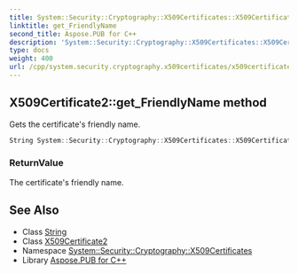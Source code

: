 ```yaml
---
title: System::Security::Cryptography::X509Certificates::X509Certificate2::get_FriendlyName method
linktitle: get_FriendlyName
second_title: Aspose.PUB for C++
description: 'System::Security::Cryptography::X509Certificates::X509Certificate2::get_FriendlyName method. Gets the certificate''s friendly name in C++.'
type: docs
weight: 400
url: /cpp/system.security.cryptography.x509certificates/x509certificate2/get_friendlyname/
---
```

## X509Certificate2::get_FriendlyName method


Gets the certificate's friendly name.

```cpp
String System::Security::Cryptography::X509Certificates::X509Certificate2::get_FriendlyName() const
```


### ReturnValue

The certificate's friendly name.

## See Also

* Class [String](../../../system/string/)
* Class [X509Certificate2](../)
* Namespace [System::Security::Cryptography::X509Certificates](../../)
* Library [Aspose.PUB for C++](../../../)
